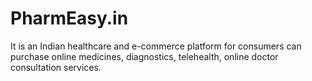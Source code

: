 # PharmEasy.in

It is an Indian healthcare and e-commerce platform for consumers can purchase online medicines, diagnostics, telehealth, online doctor consultation services.
